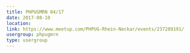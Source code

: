 ```yaml
---
title: PHPUGMRN 04/17
date: 2017-08-10
location: 
link: https://www.meetup.com/PHPUG-Rhein-Neckar/events/237289191/
usergroup: phpugmrn
type: usergroup
---
```

